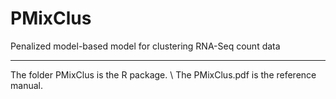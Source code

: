 PMixClus
========

Penalized model-based model for clustering RNA-Seq count data

--------
The folder PMixClus is the R package. \\
The PMixClus.pdf is the reference manual.
